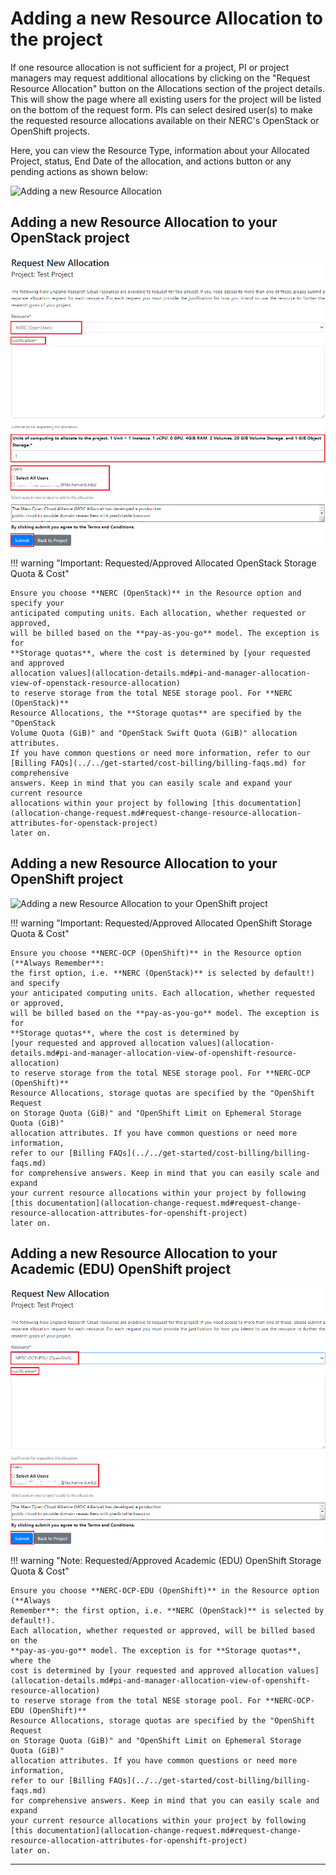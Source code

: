# Adding a new Resource Allocation to the project

If one resource allocation is not sufficient for a project, PI or project managers
may request additional allocations by clicking on the "Request Resource Allocation"
button on the Allocations section of the project details. This will show the page
where all existing users for the project will be listed on the bottom of the request
form. PIs can select desired user(s) to make the requested resource allocations
available on their NERC's OpenStack or OpenShift projects.

Here, you can view the Resource Type, information about your Allocated Project,
status, End Date of the allocation, and actions button or any pending actions as
shown below:

![Adding a new Resource Allocation](images/adding_new_resource_allocations.png)

## Adding a new Resource Allocation to your OpenStack project

![Adding a new Resource Allocation to your OpenStack project](images/coldfront-request-a-new-openstack-allocation.png)

!!! warning "Important: Requested/Approved Allocated OpenStack Storage Quota & Cost"

    Ensure you choose **NERC (OpenStack)** in the Resource option and specify your
    anticipated computing units. Each allocation, whether requested or approved,
    will be billed based on the **pay-as-you-go** model. The exception is for
    **Storage quotas**, where the cost is determined by [your requested and approved
    allocation values](allocation-details.md#pi-and-manager-allocation-view-of-openstack-resource-allocation)
    to reserve storage from the total NESE storage pool. For **NERC (OpenStack)**
    Resource Allocations, the **Storage quotas** are specified by the "OpenStack
    Volume Quota (GiB)" and "OpenStack Swift Quota (GiB)" allocation attributes.
    If you have common questions or need more information, refer to our
    [Billing FAQs](../../get-started/cost-billing/billing-faqs.md) for comprehensive
    answers. Keep in mind that you can easily scale and expand your current resource
    allocations within your project by following [this documentation](allocation-change-request.md#request-change-resource-allocation-attributes-for-openstack-project)
    later on.

## Adding a new Resource Allocation to your OpenShift project

![Adding a new Resource Allocation to your OpenShift project](images/coldfront-request-a-new-openshift-allocation.png)

!!! warning "Important: Requested/Approved Allocated OpenShift Storage Quota & Cost"

    Ensure you choose **NERC-OCP (OpenShift)** in the Resource option (**Always Remember**:
    the first option, i.e. **NERC (OpenStack)** is selected by default!) and specify
    your anticipated computing units. Each allocation, whether requested or approved,
    will be billed based on the **pay-as-you-go** model. The exception is for
    **Storage quotas**, where the cost is determined by
    [your requested and approved allocation values](allocation-details.md#pi-and-manager-allocation-view-of-openshift-resource-allocation)
    to reserve storage from the total NESE storage pool. For **NERC-OCP (OpenShift)**
    Resource Allocations, storage quotas are specified by the "OpenShift Request
    on Storage Quota (GiB)" and "OpenShift Limit on Ephemeral Storage Quota (GiB)"
    allocation attributes. If you have common questions or need more information,
    refer to our [Billing FAQs](../../get-started/cost-billing/billing-faqs.md)
    for comprehensive answers. Keep in mind that you can easily scale and expand
    your current resource allocations within your project by following
    [this documentation](allocation-change-request.md#request-change-resource-allocation-attributes-for-openshift-project)
    later on.

## Adding a new Resource Allocation to your Academic (EDU) OpenShift project

![Adding a new Resource Allocation to your Academic (EDU) OpenShift project](images/coldfront-request-a-new-openshift-edu-allocation.png)

!!! warning "Note: Requested/Approved Academic (EDU) OpenShift Storage Quota & Cost"

    Ensure you choose **NERC-OCP-EDU (OpenShift)** in the Resource option (**Always
    Remember**: the first option, i.e. **NERC (OpenStack)** is selected by default!).
    Each allocation, whether requested or approved, will be billed based on the
    **pay-as-you-go** model. The exception is for **Storage quotas**, where the
    cost is determined by [your requested and approved allocation values](allocation-details.md#pi-and-manager-allocation-view-of-openshift-resource-allocation)
    to reserve storage from the total NESE storage pool. For **NERC-OCP-EDU (OpenShift)**
    Resource Allocations, storage quotas are specified by the "OpenShift Request
    on Storage Quota (GiB)" and "OpenShift Limit on Ephemeral Storage Quota (GiB)"
    allocation attributes. If you have common questions or need more information,
    refer to our [Billing FAQs](../../get-started/cost-billing/billing-faqs.md)
    for comprehensive answers. Keep in mind that you can easily scale and expand
    your current resource allocations within your project by following
    [this documentation](allocation-change-request.md#request-change-resource-allocation-attributes-for-openshift-project)
    later on.

---
